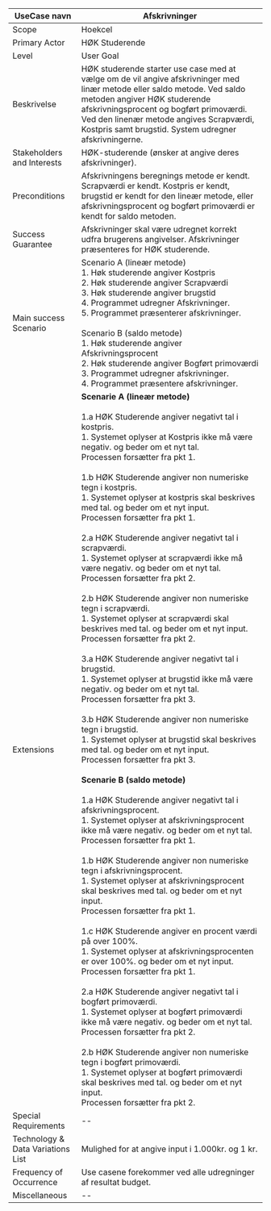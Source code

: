 UseCase navn | Afskrivninger | 
-------------| -------------------------------| 
Scope        | Hoekcel
Primary Actor| HØK Studerende
Level        | User Goal
Beskrivelse  | HØK studerende starter use case med at vælge om de vil angive afskrivninger med linær metode eller saldo metode. Ved saldo metoden angiver HØK studerende afskrivningsprocent og bogført primoværdi. Ved den linenær metode angives  Scrapværdi, Kostpris samt brugstid. System udregner afskrivningerne.
Stakeholders and Interests | HØK-studerende (ønsker at angive deres afskrivninger).
Preconditions | Afskrivningens beregnings metode er kendt. Scrapværdi er kendt. Kostpris er kendt, brugstid er kendt for den lineær metode, eller afskrivningsprocent og bogført primoværdi er kendt for saldo metoden. 
Success Guarantee | Afskrivninger skal være udregnet korrekt udfra brugerens angivelser. Afskrivninger præsenteres for HØK studerende. 
Main success Scenario | Scenario A (lineær metode) <br> 1. Høk studerende angiver Kostpris <br> 2. Høk studerende angiver Scrapværdi <br> 3. Høk studerende angiver brugstid <br> 4. Programmet udregner Afskrivninger.<br> 5. Programmet præsenterer afskrivninger. <br><br> Scenario B (saldo metode) <br> 1. Høk studerende angiver Afskrivningsprocent <br> 2. Høk studerende angiver Bogført primoværdi <br> 3. Programmet udregner afskrivninger.<br> 4. Programmet præsentere afskrivninger.
Extensions | **Scenarie A (lineær metode)** <br> <br> 1.a HØK Studerende angiver negativt tal i kostpris. <br> 1. Systemet oplyser at Kostpris ikke må være negativ. og beder om et nyt tal. <br> Processen forsætter fra pkt 1. <br><br> 1.b HØK Studerende angiver non numeriske tegn i kostpris. <br> 1. Systemet oplyser at kostpris skal beskrives med tal. og beder om et nyt input. <br> Processen forsætter fra pkt 1. <br><br> 2.a HØK Studerende angiver negativt tal i scrapværdi. <br> 1. Systemet oplyser at scrapværdi ikke må være negativ. og beder om et nyt tal. <br> Processen forsætter fra pkt 2. <br><br> 2.b HØK Studerende angiver non numeriske tegn i scrapværdi. <br> 1. Systemet oplyser at scrapværdi skal beskrives med tal. og beder om et nyt input. <br> Processen forsætter fra pkt 2. <br><br> 3.a HØK Studerende angiver negativt tal i brugstid. <br> 1. Systemet oplyser at brugstid ikke må være negativ. og beder om et nyt tal. <br> Processen forsætter fra pkt 3. <br><br> 3.b HØK Studerende angiver non numeriske tegn i brugstid. <br> 1. Systemet oplyser at brugstid skal beskrives med tal. og beder om et nyt input. <br> Processen forsætter fra pkt 3. <br><br> **Scenarie B (saldo metode)** <br><br> 1.a HØK Studerende angiver negativt tal i afskrivningsprocent. <br> 1. Systemet oplyser at afskrivningsprocent ikke må være negativ. og beder om et nyt tal. <br> Processen forsætter fra pkt 1. <br><br> 1.b HØK Studerende angiver non numeriske tegn i afskrivningsprocent. <br> 1. Systemet oplyser at afskrivningsprocent skal beskrives med tal. og beder om et nyt input. <br> Processen forsætter fra pkt 1. <br><br> 1.c HØK Studerende angiver en procent værdi på over 100%. <br> 1. Systemet oplyser at afskrivningsprocenten er over 100%. og beder om et nyt input. <br> Processen forsætter fra pkt 1. <br><br> 2.a HØK Studerende angiver negativt tal i bogført primoværdi. <br> 1. Systemet oplyser at bogført primoværdi ikke må være negativ. og beder om et nyt tal. <br> Processen forsætter fra pkt 2. <br><br> 2.b HØK Studerende angiver non numeriske tegn i bogført primoværdi. <br> 1. Systemet oplyser at bogført primoværdi skal beskrives med tal. og beder om et nyt input. <br> Processen forsætter fra pkt 2.
Special Requirements | --
Technology & Data Variations List | Mulighed for at angive input i 1.000kr. og 1 kr.
Frequency of Occurrence | Use casene forekommer ved alle udregninger af resultat budget.
Miscellaneous | -- 
